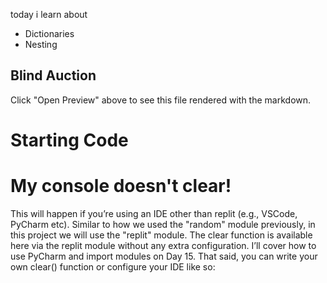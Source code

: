 today i learn about 

* Dictionaries
* Nesting

## Blind Auction

Click "Open Preview" above to see this file rendered with the markdown.

# Starting Code

# My console doesn't clear!

This will happen if you’re using an IDE other than replit (e.g., VSCode, PyCharm etc). Similar to how we used the "random" module previously, in this project we will use the "replit" module. The clear function is available here via the replit module without any extra configuration. I’ll cover how to use PyCharm and import modules on Day 15. That said, you can write your own clear() function or configure your IDE like so: 





